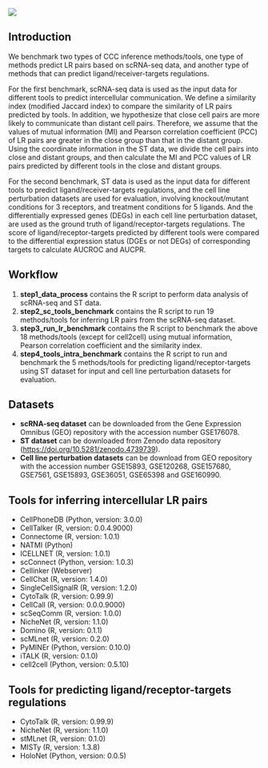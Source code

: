![](https://github.com/SunXQlab/CCC-Benchmark/blob/main/Workflow-figure.tif)

## Introduction

We benchmark two types of CCC inference methods/tools, one type of methods predict LR pairs based on scRNA-seq
data, and another type of methods that can predict ligand/receiver-targets regulations. 

For the first benchmark, scRNA-seq data is used as the input data for
different tools to predict intercellular communication. We define a
similarity index (modified Jaccard index) to compare the similarity of
LR pairs predicted by tools. In addition, we hypothesize that close cell
pairs are more likely to communicate than distant cell pairs. Therefore,
we assume that the values of mutual information (MI) and Pearson correlation
coefficient (PCC) of LR pairs are greater in the close group than that in the
distant group. Using the coordinate information in the ST data, we
divide the cell pairs into close and distant groups, and then calculate
the MI and PCC values of LR pairs predicted by different tools in the close and distant
groups.

For the second benchmark, ST data is used as the input data for
different tools to predict ligand/receiver-targets regulations, and the cell line
perturbation datasets are used for evaluation, involving knockout/mutant
conditions for 3 receptors, and treatment conditions for 5 ligands. And
the differentially expressed genes (DEGs) in each cell line perturbation dataset, are used as the ground truth of
ligand/receptor-targets regulations. The score of
ligand/receptor-targets predicted by different tools were compared to
the differential expression status (DGEs or not DEGs) of corresponding
targets to calculate AUCROC and AUCPR.

## Workflow

1.  **step1\_data\_process** contains the R script to perform data
    analysis of scRNA-seq and ST data.
2.  **step2\_sc\_tools\_benchmark** contains the R script to run 19
    methods/tools for inferring LR pairs from the scRNA-seq dataset.
3.  **step3\_run\_lr\_benchmark** contains the R script to benchmark the
    above 18 methods/tools (except for cell2cell) using mutual
    information, Pearson correlation coefficient and the similarity index.
4.  **step4\_tools\_intra\_benchmark** contains the R script to run and
    benchmark the 5 methods/tools for predicting ligand/receptor-targets
    using ST dataset for input and cell line perturbation datasets for
    evaluation.

## Datasets

-   **scRNA-seq dataset** can be downloaded from the Gene Expression
    Omnibus (GEO) repository with the accession number GSE176078.
-   **ST dataset** can be downloaded from Zenodo data repository
    (<https://doi.org/10.5281/zenodo.4739739>).
-   **Cell line perturbation datasets** can be download from GEO
    repository with the accession number GSE15893, GSE120268, GSE157680,
    GSE7561, GSE15893, GSE36051, GSE65398 and GSE160990.

## Tools for inferring intercellular LR pairs 

-   CellPhoneDB (Python, version: 3.0.0)
-   CellTalker (R, version: 0.0.4.9000)
-   Connectome (R, version: 1.0.1)
-   NATMI (Python)
-   ICELLNET (R, version: 1.0.1)
-   scConnect (Python, version: 1.0.3)
-   Cellinker (Webserver)
-   CellChat (R, version: 1.4.0)
-   SingleCellSignalR (R, version: 1.2.0)
-   CytoTalk (R, version: 0.99.9)
-   CellCall (R, version: 0.0.0.9000)
-   scSeqComm (R, version: 1.0.0)
-   NicheNet (R, version: 1.1.0)
-   Domino (R, version: 0.1.1)
-   scMLnet (R, version: 0.2.0)
-   PyMINEr (Python, version: 0.10.0)
-   iTALK (R, version: 0.1.0)
-   cell2cell (Python, version: 0.5.10)

## Tools for predicting ligand/receptor-targets regulations

-   CytoTalk (R, version: 0.99.9)
-   NicheNet (R, version: 1.1.0)
-   stMLnet (R, version: 0.1.0)
-   MISTy (R, version: 1.3.8)
-   HoloNet (Python, version: 0.0.5)
